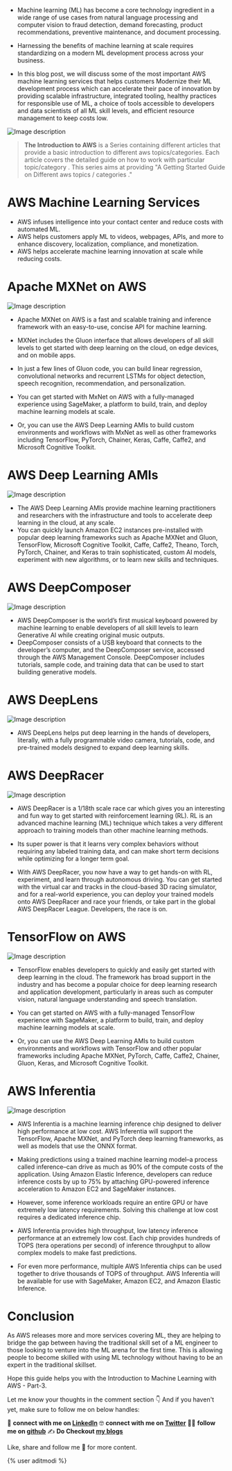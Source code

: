 * Machine learning (ML) has become a core technology ingredient in a wide range of use cases from natural language processing and computer vision to fraud detection, demand forecasting, product recommendations, preventive maintenance, and document processing. 

* Harnessing the benefits of machine learning at scale requires standardizing on a modern ML development process across your business. 

* In this blog post, we will discuss some of the most important AWS machine learning services that helps customers Modernize their ML development process which can accelerate their pace of innovation by providing scalable infrastructure, integrated tooling, healthy practices for responsible use of ML, a choice of tools accessible to developers and data scientists of all ML skill levels, and efficient resource management to keep costs low.  

![Image description](https://dev-to-uploads.s3.amazonaws.com/uploads/articles/quqw0zdfmro1917tc4bi.png)

> **The Introduction to AWS** is a Series containing different articles that provide a basic introduction to different aws topics/categories. Each article covers the detailed guide on how to work with particular topic/category . This series aims at providing "A Getting Started Guide on Different aws topics / categories ."

# AWS Machine Learning Services

* AWS infuses intelligence into your contact center and reduce costs with automated ML.
* AWS helps customers apply ML to videos, webpages, APIs, and more to enhance discovery, localization, compliance, and monetization.
* AWS helps accelerate machine learning innovation at scale while reducing costs.

# Apache MXNet on AWS

![Image description](https://dev-to-uploads.s3.amazonaws.com/uploads/articles/myr27snolgtotrzwms5u.png)
 
* Apache MXNet on AWS is a fast and scalable training and inference framework with an easy-to-use, concise API for machine learning.

* MXNet includes the Gluon interface that allows developers of all skill levels to get started with deep learning on the cloud, on edge devices, and on mobile apps. 
* In just a few lines of Gluon code, you can build linear regression, convolutional networks and recurrent LSTMs for object detection, speech recognition, recommendation, and personalization.

* You can get started with MxNet on AWS with a fully-managed experience using SageMaker, a platform to build, train, and deploy machine learning models at scale. 
* Or, you can use the AWS Deep Learning AMIs to build custom environments and workflows with MxNet as well as other frameworks including TensorFlow, PyTorch, Chainer, Keras, Caffe, Caffe2, and Microsoft Cognitive Toolkit.

# AWS Deep Learning AMIs

![Image description](https://dev-to-uploads.s3.amazonaws.com/uploads/articles/ath0p0n3po5aphp8ocxe.png)
 
* The AWS Deep Learning AMIs provide machine learning practitioners and researchers with the infrastructure and tools to accelerate deep learning in the cloud, at any scale. 
* You can quickly launch Amazon EC2 instances pre-installed with popular deep learning frameworks such as Apache MXNet and Gluon, TensorFlow, Microsoft Cognitive Toolkit, Caffe, Caffe2, Theano, Torch, PyTorch, Chainer, and Keras to train sophisticated, custom AI models, experiment with new algorithms, or to learn new skills and techniques.

# AWS DeepComposer

![Image description](https://dev-to-uploads.s3.amazonaws.com/uploads/articles/tu6a84cqcz9bi8u30uem.png)
 
* AWS DeepComposer is the world’s first musical keyboard powered by machine learning to enable developers of all skill levels to learn Generative AI while creating original music outputs. 
* DeepComposer consists of a USB keyboard that connects to the developer’s computer, and the DeepComposer service, accessed through the AWS Management Console. DeepComposer includes tutorials, sample code, and training data that can be used to start building generative models.

# AWS DeepLens

![Image description](https://dev-to-uploads.s3.amazonaws.com/uploads/articles/21y0fol6syrao5l0e9nk.png)
 
* AWS DeepLens helps put deep learning in the hands of developers, literally, with a fully programmable video camera, tutorials, code, and pre-trained models designed to expand deep learning skills.

# AWS DeepRacer

![Image description](https://dev-to-uploads.s3.amazonaws.com/uploads/articles/wuju4rgftb9j19trolfk.png)
 
* AWS DeepRacer is a 1/18th scale race car which gives you an interesting and fun way to get started with reinforcement learning (RL). RL is an advanced machine learning (ML) technique which takes a very different approach to training models than other machine learning methods. 
* Its super power is that it learns very complex behaviors without requiring any labeled training data, and can make short term decisions while optimizing for a longer term goal.

* With AWS DeepRacer, you now have a way to get hands-on with RL, experiment, and learn through autonomous driving. You can get started with the virtual car and tracks in the cloud-based 3D racing simulator, and for a real-world experience, you can deploy your trained models onto AWS DeepRacer and race your friends, or take part in the global AWS DeepRacer League. Developers, the race is on.

# TensorFlow on AWS

![Image description](https://dev-to-uploads.s3.amazonaws.com/uploads/articles/050ru8hzki23v0nfm7la.png)
 
* TensorFlow enables developers to quickly and easily get started with deep learning in the cloud. The framework has broad support in the industry and has become a popular choice for deep learning research and application development, particularly in areas such as computer vision, natural language understanding and speech translation.

* You can get started on AWS with a fully-managed TensorFlow experience with SageMaker, a platform to build, train, and deploy machine learning models at scale. 
* Or, you can use the AWS Deep Learning AMIs to build custom environments and workflows with TensorFlow and other popular frameworks including Apache MXNet, PyTorch, Caffe, Caffe2, Chainer, Gluon, Keras, and Microsoft Cognitive Toolkit.

# AWS Inferentia

![Image description](https://dev-to-uploads.s3.amazonaws.com/uploads/articles/ivoldaeydz7g43h9p9ex.png) 

* AWS Inferentia is a machine learning inference chip designed to deliver high performance at low cost. AWS Inferentia will support the TensorFlow, Apache MXNet, and PyTorch deep learning frameworks, as well as models that use the ONNX format.

* Making predictions using a trained machine learning model–a process called inference–can drive as much as 90% of the compute costs of the application. Using Amazon Elastic Inference, developers can reduce inference costs by up to 75% by attaching GPU-powered inference acceleration to Amazon EC2 and SageMaker instances. 
* However, some inference workloads require an entire GPU or have extremely low latency requirements. Solving this challenge at low cost requires a dedicated inference chip.

* AWS Inferentia provides high throughput, low latency inference performance at an extremely low cost. Each chip provides hundreds of TOPS (tera operations per second) of inference throughput to allow complex models to make fast predictions. 
* For even more performance, multiple AWS Inferentia chips can be used together to drive thousands of TOPS of throughput. AWS Inferentia will be available for use with SageMaker, Amazon EC2, and Amazon Elastic Inference.

# Conclusion

As AWS releases more and more services covering ML, they are helping to bridge the gap between having the traditional skill set of a ML engineer to those looking to venture into the ML arena for the first time.  This is allowing people to become skilled with using ML technology without having to be an expert in the traditional skillset. 

Hope this guide helps you with the Introduction to Machine Learning with AWS - Part-3. 

Let me know your thoughts in the comment section 👇
And if you haven't yet, make sure to follow me on below handles:

👋 **connect with me on [LinkedIn](https://www.linkedin.com/in/adit-modi-2a4362191/)**
🤓 **connect with me on [Twitter](https://twitter.com/adi_12_modi)**
🐱‍💻 **follow me on [github](https://github.com/AditModi)**
✍️ **Do Checkout [my blogs](https://aditmodi.hashnode.dev)** 

Like, share and follow me 🚀 for more content.

{% user aditmodi %}